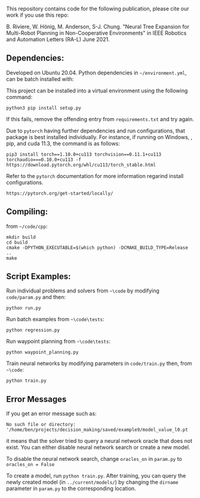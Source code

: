 
This repository contains code for the following publication, please cite our work if you use this repo:

B. Riviere, W. Hönig, M. Anderson, S-J. Chung. "Neural Tree Expansion for Multi-Robot Planning in Non-Cooperative Environments" in IEEE Robotics and Automation Letters (RA-L) June 2021. 


## Dependencies:

Developed on Ubuntu 20.04. Python dependencies in `~/environment.yml`, can be batch installed with: 

This project can be installed into a virtual environment using the following command:

```
python3 pip install setup.py
```

If this fails, remove the offending entry from `requirements.txt` and try again.

Due to `pytorch` having further dependencies and run configurations, that package is best installed individually. For instance, if running on Windows, , pip, and cuda 11.3, the command is as follows:

```
pip3 install torch==1.10.0+cu113 torchvision==0.11.1+cu113 torchaudio===0.10.0+cu113 -f https://download.pytorch.org/whl/cu113/torch_stable.html
```

Refer to the `pytorch` documentation for more information regarind install configurations. 

```
https://pytorch.org/get-started/locally/
```

## Compiling:
from `~/code/cpp`:
```
mkdir build
cd build
cmake -DPYTHON_EXECUTABLE=$(which python) -DCMAKE_BUILD_TYPE=Release ..
make
```

## Script Examples:  
Run individual problems and solvers from `~\code` by modifying `code/param.py` and then:
```
python run.py
```
Run batch examples from `~\code\tests`: 
```
python regression.py
```
Run waypoint planning from `~\code\tests`: 
```
python waypoint_planning.py
```
Train neural networks by modifying parameters in `code/train.py` then, from `~\code`:
```
python train.py
```

## Error Messages

If you get an error message such as: 

```No such file or directory: '/home/ben/projects/decision_making/saved/example9/model_value_l0.pt```

it means that the solver tried to query a neural network oracle that does not exist. You can either disable neural network search or create a new model. 

To disable the neural network search, change `oracles_on` in `param.py` to `oracles_on = False`

To create a model, run `python train.py`. After training, you can query the newly created model (in `../current/models/`) by changing the `dirname` parameter in `param.py` to the corresponding location. 